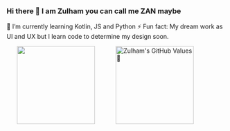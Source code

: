 ### Hi there 👋 I am Zulham you can call me ZAN maybe

🌱 I’m currently learning Kotlin, JS and Python
⚡ Fun fact: My dream work as UI and UX but I learn code to determine my design soon.

<div style="display: flex; justify-content: space-around; align-items: center;">
    <a href="https://github.com/Z4nR/Z4nR">
    <img height="180em" align="center" src="https://github-readme-stats.vercel.app/api/top-langs/?username=Z4nR&hide=php,css,html, jupyter%20notebook&text_color=c9cacc&title_color=ffffff&icon_color=2bbc8a&bg_color=1d1f21&count_private=true" />
  </a>
    <a href="https://github.com/Z4nR/Z4nR">
    <img height="180em" align="center" src="https://github-readme-stats.vercel.app/api?username=Z4nR&show_icons=true&line_height=27&count_private=true&title_color=ffffff&text_color=c9cacc&icon_color=2bbc8a&bg_color=1d1f21&hide=issues" alt="Zulham's GitHub Values 🚀" />
  </a>
<div>
